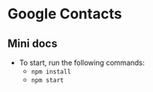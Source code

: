 # Google Contacts

## Mini docs

- To start, run the following commands:
  - `npm install`
  - `npm start`
  
